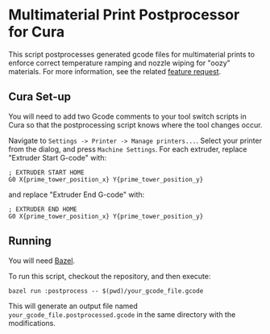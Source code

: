 # Multimaterial Print Postprocessor for Cura

This script postprocesses generated gcode files for multimaterial prints to
enforce correct temperature ramping and nozzle wiping for "oozy" materials. For
more information, see the related [feature
request](https://github.com/Ultimaker/Cura/issues/5826).

## Cura Set-up

You will need to add two Gcode comments to your tool switch scripts in Cura so
that the postprocessing script knows where the tool changes occur.

Navigate to `Settings -> Printer -> Manage printers...`. Select your printer
from the dialog, and press `Machine Settings`. For each extruder, replace
"Extruder Start G-code" with:
```
; EXTRUDER START HOME
G0 X{prime_tower_position_x} Y{prime_tower_position_y}
```
and replace "Extruder End G-code" with:
```
; EXTRUDER END HOME
G0 X{prime_tower_position_x} Y{prime_tower_position_y}
```

## Running

You will need [Bazel](https://bazel.build/).

To run this script, checkout the repository, and then execute:

```
bazel run :postprocess -- $(pwd)/your_gcode_file.gcode
```

This will generate an output file named `your_gcode_file.postprocessed.gcode` in
the same directory with the modifications.
